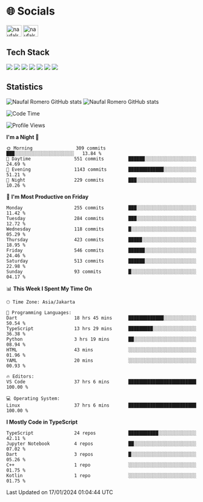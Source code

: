 <h1 align="">🌐 Socials</h1>
<p align="left">
<a href="https://linkedin.com/in/naufal-romero-putra-pratama-9ab816177/" target="blank"><img align="center" src="https://raw.githubusercontent.com/rahuldkjain/github-profile-readme-generator/master/src/images/icons/Social/linked-in-alt.svg" alt="naufalromero" height="30" width="40" /></a>
<a href="https://instagram.com/naufalromero" target="blank"><img align="center" src="https://raw.githubusercontent.com/rahuldkjain/github-profile-readme-generator/master/src/images/icons/Social/instagram.svg" alt="naufalromero" height="30" width="40" /></a>
</p>


<h2 align="">Tech Stack</h2>
<div align="">
  <img src="https://img.shields.io/badge/next.js-000000?style=for-the-badge&logo=nextdotjs&logoColor=white"/>
 <img src="https://img.shields.io/badge/typescript-%23007ACC.svg?style=for-the-badge&logo=typescript&logoColor=white"/>
 <img src="https://img.shields.io/badge/react-%2320232a.svg?style=for-the-badge&logo=react&logoColor=%2361DAFB"/>
 <img src="https://img.shields.io/badge/tailwindcss-%2338B2AC.svg?style=for-the-badge&logo=tailwind-css&logoColor=white"/>
 <img src="https://img.shields.io/badge/Prisma-3982CE?style=for-the-badge&logo=Prisma&logoColor=white"/>
 <img src="https://img.shields.io/badge/javascript-%23323330.svg?style=for-the-badge&logo=javascript&logoColor=%23F7DF1E"/>
 <img src="https://img.shields.io/badge/java-%23ED8B00.svg?style=for-the-badge&logo=openjdk&logoColor=white"/>
</div>


<h2 align="">Statistics</h2>
<div align="">
<img src="https://github-readme-stats-xi-nine-74.vercel.app/api?username=romves&show_icons=true&theme=tokyonight&include_all_commits=true&count_private=true" alt="Naufal Romero GitHub stats"/>
<img src="https://github-readme-stats-xi-nine-74.vercel.app/api/top-langs/?username=romves&theme=tokyonight&hide_border=false&include_all_commits=true&count_private=true&layout=compact" alt="Naufal Romero GitHub stats"/>
</div>

<!--START_SECTION:waka-->
![Code Time](http://img.shields.io/badge/Code%20Time-683%20hrs%2019%20mins-blue)

![Profile Views](http://img.shields.io/badge/Profile%20Views-6-blue)

**I'm a Night 🦉** 

```text
🌞 Morning                309 commits         ███░░░░░░░░░░░░░░░░░░░░░░   13.84 % 
🌆 Daytime                551 commits         ██████░░░░░░░░░░░░░░░░░░░   24.69 % 
🌃 Evening                1143 commits        █████████████░░░░░░░░░░░░   51.21 % 
🌙 Night                  229 commits         ███░░░░░░░░░░░░░░░░░░░░░░   10.26 % 
```
📅 **I'm Most Productive on Friday** 

```text
Monday                   255 commits         ███░░░░░░░░░░░░░░░░░░░░░░   11.42 % 
Tuesday                  284 commits         ███░░░░░░░░░░░░░░░░░░░░░░   12.72 % 
Wednesday                118 commits         █░░░░░░░░░░░░░░░░░░░░░░░░   05.29 % 
Thursday                 423 commits         █████░░░░░░░░░░░░░░░░░░░░   18.95 % 
Friday                   546 commits         ██████░░░░░░░░░░░░░░░░░░░   24.46 % 
Saturday                 513 commits         ██████░░░░░░░░░░░░░░░░░░░   22.98 % 
Sunday                   93 commits          █░░░░░░░░░░░░░░░░░░░░░░░░   04.17 % 
```


📊 **This Week I Spent My Time On** 

```text
🕑︎ Time Zone: Asia/Jakarta

💬 Programming Languages: 
Dart                     18 hrs 45 mins      █████████████░░░░░░░░░░░░   50.54 % 
TypeScript               13 hrs 29 mins      █████████░░░░░░░░░░░░░░░░   36.38 % 
Python                   3 hrs 19 mins       ██░░░░░░░░░░░░░░░░░░░░░░░   08.94 % 
HTML                     43 mins             ░░░░░░░░░░░░░░░░░░░░░░░░░   01.96 % 
YAML                     20 mins             ░░░░░░░░░░░░░░░░░░░░░░░░░   00.93 % 

🔥 Editors: 
VS Code                  37 hrs 6 mins       █████████████████████████   100.00 % 

💻 Operating System: 
Linux                    37 hrs 6 mins       █████████████████████████   100.00 % 
```

**I Mostly Code in TypeScript** 

```text
TypeScript               24 repos            ███████████░░░░░░░░░░░░░░   42.11 % 
Jupyter Notebook         4 repos             ██░░░░░░░░░░░░░░░░░░░░░░░   07.02 % 
Dart                     3 repos             █░░░░░░░░░░░░░░░░░░░░░░░░   05.26 % 
C++                      1 repo              ░░░░░░░░░░░░░░░░░░░░░░░░░   01.75 % 
Kotlin                   1 repo              ░░░░░░░░░░░░░░░░░░░░░░░░░   01.75 % 
```




 Last Updated on 17/01/2024 01:04:44 UTC
<!--END_SECTION:waka-->
